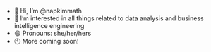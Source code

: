 - 👋 Hi, I’m @napkimmath
- 👀 I’m interested in all things related to data analysis and business intelligence engineering
- 😄 Pronouns: she/her/hers
- 🕙 More coming soon!

<!---
napkimmath/napkimmath is a ✨ special ✨ repository because its `README.md` (this file) appears on your GitHub profile.
You can click the Preview link to take a look at your changes.
--->
